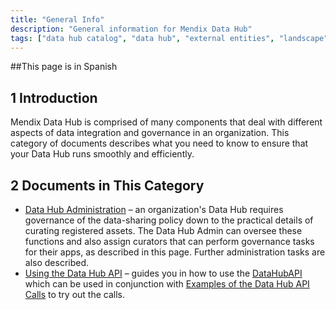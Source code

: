 ```yaml
---
title: "General Info"
description: "General information for Mendix Data Hub"
tags: ["data hub catalog", "data hub", "external entities", "landscape", "published odata service"]
---
```


##This page is in Spanish 

## 1 Introduction

Mendix Data Hub is comprised of many components that deal with different aspects of data integration and governance in an organization. This category of documents describes what you need to know to ensure that your Data Hub runs smoothly and efficiently.

## 2 Documents in This Category

* [Data Hub Administration](data-hub-admin-functions) – an organization's Data Hub requires governance of the data-sharing policy down to the practical details of curating registered assets. The Data Hub Admin can oversee these functions and also assign curators that can perform governance tasks for their apps, as described in this page. Further administration tasks are also described.
* [Using the Data Hub API](data-hub-api-how-to) – guides you in how to use the [DataHubAPI](http://datahub-spec.s3-website.eu-central-1.amazonaws.com/) which can be used in conjunction with [Examples of the Data Hub API Calls](data-hub-api-how-to-examples) to try out the calls. 
